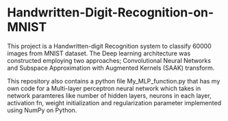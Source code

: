 # Handwritten-Digit-Recognition-on-MNIST
This project is a Handwritten-digit Recognition system to classify 60000 images from MNIST dataset. The Deep learning architecture was constructed employing two approaches; Convolutional Neural Networks and Subspace Approximation with Augmented Kernels (SAAK) transform.

This repository also contains a python file My_MLP_function.py that has my own code for a Multi-layer perceptron neural network which takes in network paramteres like number of hidden layers, neurons in each layer, activation fn, weight initialization and regularization parameter implemented using NumPy on Python.
